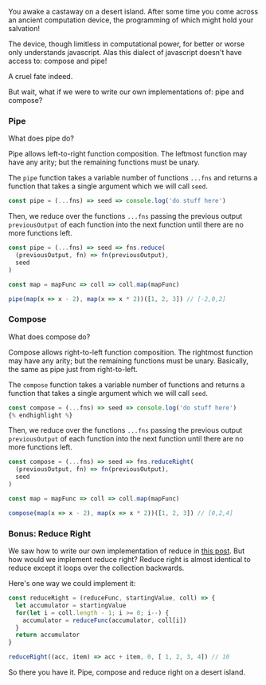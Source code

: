 You awake a castaway on a desert island. After some time you come
across an ancient computation device, the programming of which might hold your
salvation!

The device, though limitless in computational power, for better or worse only
understands javascript. Alas this dialect of javascript doesn't have access to:
compose and pipe!

<!--more-->

A cruel fate indeed.

But wait, what if we were to write our own implementations of: pipe and compose?

### Pipe

What does pipe do?

Pipe allows left-to-right function composition. The leftmost function may have
any arity; but the remaining functions must be unary.

The `pipe` function takes a variable number of functions `...fns` and returns
a function that takes a single argument which we will call `seed`.

```javascript
const pipe = (...fns) => seed => console.log('do stuff here')
```

Then, we reduce over the functions `...fns` passing the previous output
`previousOutput` of each function into the next function until there are no
more functions left.

```javascript
const pipe = (...fns) => seed => fns.reduce(
  (previousOutput, fn) => fn(previousOutput),
  seed
)

const map = mapFunc => coll => coll.map(mapFunc)

pipe(map(x => x - 2), map(x => x * 2))([1, 2, 3]) // [-2,0,2]
```

### Compose

What does compose do?

Compose allows right-to-left function composition. The rightmost function may have
any arity; but the remaining functions must be unary. Basically, the same as pipe
just from right-to-left.

The `compose` function takes a variable number of functions and returns
a function that takes a single argument which we will call `seed`.

```javascript
const compose = (...fns) => seed => console.log('do stuff here')
{% endhighlight %}
```

Then, we reduce over the functions `...fns` passing the previous output
`previousOutput` of each function into the next function until there are no
more functions left.

```javascript
const compose = (...fns) => seed => fns.reduceRight(
  (previousOutput, fn) => fn(previousOutput),
  seed
)

const map = mapFunc => coll => coll.map(mapFunc)

compose(map(x => x - 2), map(x => x * 2))([1, 2, 3]) // [0,2,4]
```


### Bonus: Reduce Right

We saw how to write our own implementation of reduce in [this post](https://andersmurphy.com/2017/12/28/desert-island-code-reduce-map-and-filter/).
But how would we implement reduce right? Reduce right is almost identical
to reduce except it loops over the collection backwards.

Here's one way we could implement it:

```javascript
const reduceRight = (reduceFunc, startingValue, coll) => {
  let accumulator = startingValue
  for(let i = coll.length - 1; i >= 0; i--) {
    accumulator = reduceFunc(accumulator, coll[i])
  }
  return accumulator
}

reduceRight((acc, item) => acc + item, 0, [ 1, 2, 3, 4]) // 10
```

So there you have it. Pipe, compose and reduce right on a desert island.
